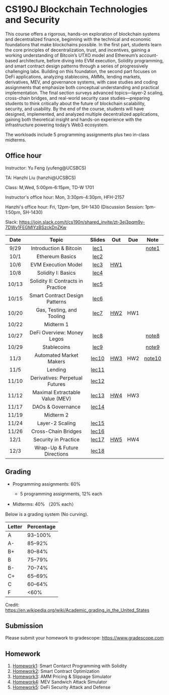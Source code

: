 # CS190J Blockchain Technologies and Security

This course offers a rigorous, hands-on exploration of blockchain systems and decentralized finance, beginning with the technical and economic foundations that make blockchains possible. In the first part, students learn the core principles of decentralization, trust, and incentives, gaining a working understanding of Bitcoin’s UTXO model and Ethereum’s account-based architecture, before diving into EVM execution, Solidity programming, and smart contract design patterns through a series of progressively challenging labs. Building on this foundation, the second part focuses on DeFi applications, analyzing stablecoins, AMMs, lending markets, derivatives, MEV, and governance systems, with case studies and coding assignments that emphasize both conceptual understanding and practical implementation. The final section surveys advanced topics—layer-2 scaling, cross-chain bridges, and real-world security case studies—preparing students to think critically about the future of blockchain scalability, security, and usability. By the end of the course, students will have designed, implemented, and analyzed multiple decentralized applications, gaining both theoretical insight and hands-on experience with the infrastructure powering today’s Web3 ecosystem.


The workloads include 5 programming assignments plus two in-class midterms.

## Office hour

Instructor: Yu Feng (yufeng@UCSBCS)

TA: Hanzhi Liu (hanzhi@UCSBCS)

Class: M,Wed, 5:00pm-6:15pm, TD-W 1701

Instructor's office hour: Mon, 3:30pm-4:30pm, HFH-2157

Hanzhi's office hour: Fri, 12pm-1pm, SH-1430 (Discussion Session: 1pm-1:50pm, SH-1430)

Slack: https://join.slack.com/t/cs190n/shared_invite/zt-3ej3pqm9y-7DWy1FEGMlYzBSzckDnZKw


| Date  | Topic                                         | Slides | Out | Due | Note
|:-----:|:---------------------------------------------:|:------:|:---:|:---:|:---:|
| 9/29  | Introduction & Bitcoin                                |  [lec1](lectures/lecture1.pdf)      |     |     |  [note1](notes/note1.pdf)   |
| 10/1  | Ethereum Basics                        |  [lec2](#)      |     |     |     |
| 10/6  | EVM Execution Model |  [lec3](#)      | [HW1](#) |     |    |
| 10/8  | Solidity I: Basics |  [lec4](#)    |  |     |   |
| 10/13  | Solidity II: Contracts in Practice |  [lec5](#)   |     |     |  |
| 10/15 | Smart Contract Design Patterns |  [lec6](#)    |   |     |  |
| 10/20 |  Gas, Testing, and Tooling      |  [lec7](#)     | [HW2](#) |  HW1   |  |
| 10/22 |  Midterm 1                  |    |  |     |  |
| 10/27 |  DeFi Overview: Money Legos  |  [lec8](#)  |     | | [note8](notes/note8.pdf) |
| 10/29 | Stablecoins     | [lec9](#) |    |     | [note9](notes/note9.pdf) |
| 11/3 | Automated Market Makers            | [lec10](#)        | [HW3](#) | HW2 | [note10](notes/note10.pdf) |
| 11/5 | Lending    |  [lec11](#)       |  |  |  |
| 11/10  | Derivatives: Perpetual Futures                      |  [lec12](#)                      |  |        | |
| 11/12  |  Maximal Extractable Value (MEV)   | [lec13](#)        | [HW4](#) |  HW3   |  |
| 11/17  | DAOs & Governance |   [lec14](#)     |  |  | |
| 11/19  | Midterm 2 |       |     |     | |
| 11/24 | Layer-2 Scaling                       |  [lec15](#)        |  |   | |
| 11/26 | Cross-Chain Bridges        |     [lec16](#)   |     |  |  |
| 12/1 | Security in Practice  |    [lec17](#)      |  [HW5](#)   | HW4 | |
| 12/3  | Wrap-Up & Future Directions |     [lec18](#)    |     |    | |

## Grading

- Programming assignments: 60%
  - 5 programming assignments, 12% each

- Midterms: 40% （20% each）


Below is a grading system (No curving).

| Letter | Percentage |
| ------ | ---------- |
| A      | 93–100%    |
| A-     | 85–92%     |
| B+     | 80–84%     |
| B      | 75–79%     |
| B-     | 70–74%     |
| C+     | 65–69%     |
| C      | 60–64%     |
| F      | <60%       |

Credit: https://en.wikipedia.org/wiki/Academic_grading_in_the_United_States

## Submission

Please submit your homework to gradescope: https://www.gradescope.com

## Homework

1. [Homework1](#): Smart Contarct Programming with Solidity
2. [Homework2](#): Smart Contract Optimization
3. [Homework3](#): AMM Pricing & Slippage Simulator
4. [Homework4](#): MEV Sandwich Attack Simulator
5. [Homework5](#): DeFi Security Attack and Defense



